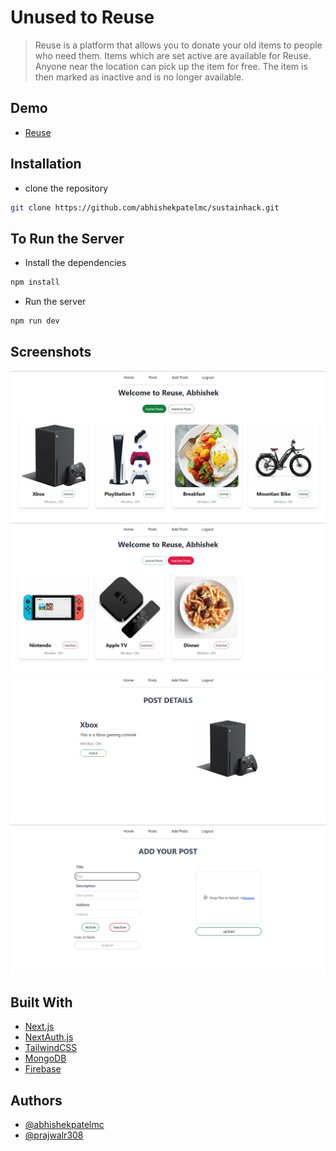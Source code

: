 # Unused to Reuse

> Reuse is a platform that allows you to donate your old items to people who need them. Items which are set active are available for Reuse. Anyone near the location can pick up the item for free. The item is then marked as inactive and is no longer available.

## Demo

- [Reuse](https://sustainhack.vercel.app/)

## Installation

- clone the repository

```bash
git clone https://github.com/abhishekpatelmc/sustainhack.git
```

## To Run the Server

- Install the dependencies

```bash
npm install
```

- Run the server

```bash
npm run dev
```

## Screenshots

![Active posts](/resource/active%20post.png)
![Inactive Posts](/resource/Inactive%20post.png)
![Post Deatils](/resource/post%20detail.png)
![Add posts](/resource/add%20your%20post.png)

## Built With

- [Next.js](https://nextjs.org/)
- [NextAuth.js](https://next-auth.js.org/)
- [TailwindCSS](https://tailwindcss.com/)
- [MongoDB](https://www.mongodb.com/)
- [Firebase](https://firebase.google.com/)

## Authors

- [@abhishekpatelmc](https://www.github.com/abhishekpatelmc)
- [@prajwalr308](https://www.github.com/prajwalr308)
